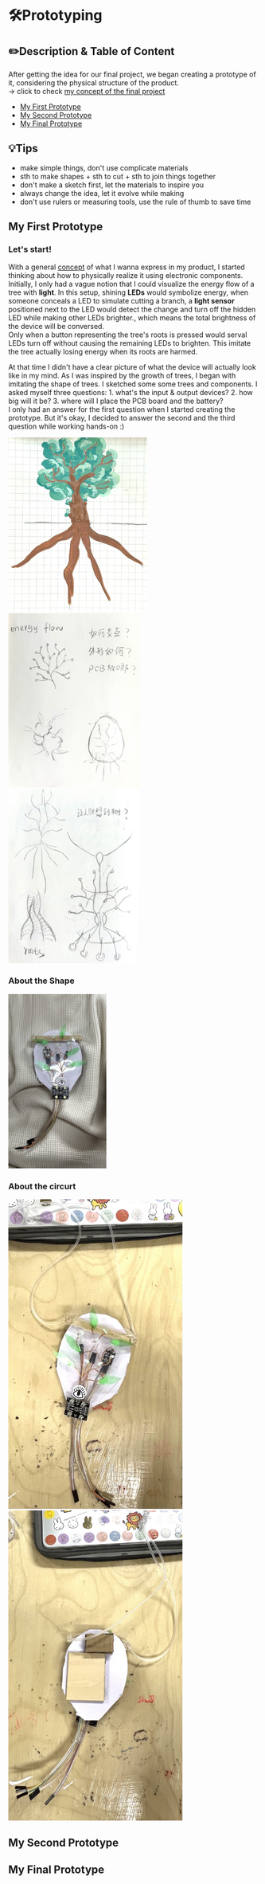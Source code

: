# 🛠️Prototyping

## ✏️Description & Table of Content
After getting the idea for our final project, we began creating a prototype of it, considering the physical structure of the product. 
<br/>
-> click to check [my concept of the final project](https://github.com/Yunqi2001/TJU-PCB-2023/blob/main/04-exploration/README.md#1-idea-of-my-final-project)
<br/>
- [My First Prototype](#my-first-prototype)
- [My Second Prototype](#my-second-prototype)
- [My Final Prototype](#my-final-prototype)

## 💡Tips
- make simple things, don't use complicate materials
- sth to make shapes + sth to cut + sth to join things together
- don't make a sketch first, let the materials to inspire you
- always change the idea, let it evolve while making
- don't use rulers or measuring tools, use the rule of thumb to save time

## My First Prototype
### Let's start!
With a general [concept](https://github.com/Yunqi2001/TJU-PCB-2023/blob/main/04-exploration/README.md#1-idea-of-my-final-project) of what I wanna express in my product, I started thinking about how to physically realize it using electronic components.
Initially, I only had a vague notion that I could visualize the energy flow of a tree with **light**. In this setup, shining 	**LEDs** would symbolize energy, when someone conceals a LED to simulate cutting a branch, a **light sensor** positioned 	next to the LED would detect the change and turn off the hidden LED while making other LEDs brighter., which means the total 	brightness of the device will be conversed. 
<br/>
Only when a button representing the tree's roots is pressed would serval LEDs turn off without causing the remaining LEDs to 	brighten. This imitate the tree actually losing energy when its roots are harmed.
<br/>
<p>
	At that time I didn't have a clear picture of what the device will actually look like in my mind. As I was inspired by the 	growth of trees, I began with imitating the shape of trees. I sketched some some trees and components. I asked myself three 	questions: 1. what's the input & output devices? 2. how big will it be? 3. where will I place the PCB board and the battery?
	<br/>
	I only had an answer for the first question when I started creating the prototype. But it's okay, I decided to answer the 	second and the third question while working hands-on :)
	 <p align="left">
		<img src="./images/IMG_2480.jpeg") alt="size limit image cant be show" height="350">
		<img src="./images/IMG_2481.jpeg") alt="size limit image cant be show" height="350">
		<img src="./images/IMG_2482.jpeg") alt="size limit image cant be show" height="350">
	</p>
</p>

### About the Shape
<p align="left">
	<img src="./images/IMG_2201.jpeg") alt="size limit image cant be show" height="350">
</p>

### About the circurt
<p align="left">
	<img src="./images/IMG_2197.jpeg") alt="size limit image cant be show" width="350">
	<img src="./images/IMG_2198.jpeg") alt="size limit image cant be show" width="350">
</p>

## My Second Prototype

## My Final Prototype
